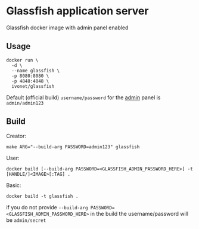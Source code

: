 # Glassfish application server

Glassfish docker image with admin panel enabled

## Usage

```shell
docker run \
  -d \
  --name glassfish \
  -p 8080:8080 \
  -p 4848:4848 \
  ivonet/glassfish
```

Default (official build) `username/password` for the [admin](http://localhost:4848) panel is `admin/admin123`


## Build

Creator:

```shell
make ARG="--build-arg PASSWORD=admin123" glassfish
```

User:

```shell
docker build [--build-arg PASSWORD=<GLASSFISH_ADMIN_PASSWORD_HERE>] -t [HANDLE/]<IMAGE>[:TAG] .
```

Basic:

```shell
docker build -t glassfish .
```

if you do not provide `--build-arg PASSWORD=<GLASSFISH_ADMIN_PASSWORD_HERE>` in the build the username/password will be `admin/secret`
